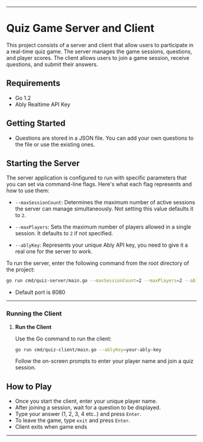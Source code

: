
---

# Quiz Game Server and Client

This project consists of a server and client that allow users to participate in a real-time quiz game. The server manages the game sessions, questions, and player scores. The client allows users to join a game session, receive questions, and submit their answers.

## Requirements

- Go 1.2
- Ably Realtime API Key

## Getting Started

- Questions are stored in a JSON file. You can add your own questions to the file or use the existing ones.

## Starting the Server

The server application is configured to run with specific parameters that you can set via command-line flags. Here's what each flag represents and how to use them:

- `--maxSessionCount`: Determines the maximum number of active sessions the server can manage simultaneously. Not setting this value defaults it to `2`.

- `--maxPlayers`: Sets the maximum number of players allowed in a single session. It defaults to `2` if not specified.

- `--ablyKey`: Represents your unique Ably API key,  you need to give it a real one for the server to work.

To run the server, enter the following command from the root directory of the project:
```bash
go run cmd/quiz-server/main.go --maxSessionCount=2 --maxPlayers=2 --ablyKey=your-ably-key
```
- Default port is 8080
---

### Running the Client

1. **Run the Client**

   Use the Go command to run the client:

    ```bash
    go run cmd/quiz-client/main.go --ablyKey=your-ably-key
    ```

   Follow the on-screen prompts to enter your player name and join a quiz session.

## How to Play

- Once you start the client, enter your unique player name.
- After joining a session, wait for a question to be displayed.
- Type your answer (1, 2, 3, 4 etc..) and press `Enter`.
- To leave the game, type `exit` and press `Enter`.
- Client exits when game ends

---
